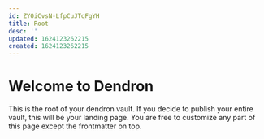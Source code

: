 ```yaml
---
id: ZY0iCvsN-LfpCuJTqFgYH
title: Root
desc: ''
updated: 1624123262215
created: 1624123262215
---
```

# Welcome to Dendron

This is the root of your dendron vault. 
If you decide to publish your entire vault, this will be your landing page. You are free to customize any part of this page except the frontmatter on top. 
